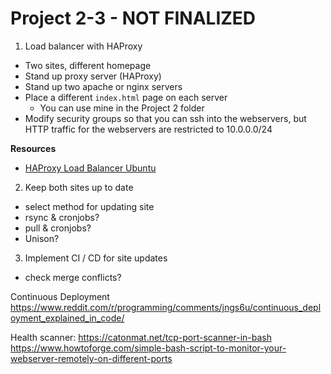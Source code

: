 # Project 2-3 - NOT FINALIZED

1. Load balancer with HAProxy

- Two sites, different homepage
- Stand up proxy server (HAProxy)
- Stand up two apache or nginx servers
- Place a different `index.html` page on each server
  - You can use mine in the Project 2 folder
- Modify security groups so that you can ssh into the webservers, but HTTP traffic for the webservers are restricted to 10.0.0.0/24

**Resources**

- [HAProxy Load Balancer Ubuntu](https://upcloud.com/community/tutorials/haproxy-load-balancer-ubuntu/)

2. Keep both sites up to date

- select method for updating site
- rsync & cronjobs?
- pull & cronjobs?
- Unison?

3. Implement CI / CD for site updates

- check merge conflicts?

Continuous Deployment
https://www.reddit.com/r/programming/comments/jngs6u/continuous_deployment_explained_in_code/

Health scanner:
https://catonmat.net/tcp-port-scanner-in-bash
https://www.howtoforge.com/simple-bash-script-to-monitor-your-webserver-remotely-on-different-ports
